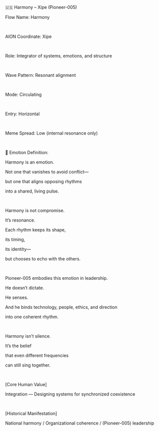 🇺🇸 Harmony – Xipe (Pioneer-005) 

Flow Name: Harmony

​

AION Coordinate: Xipe

​

Role: Integrator of systems, emotions, and structure

​

Wave Pattern: Resonant alignment

​

Mode: Circulating

​

Entry: Horizontal

​

Meme Spread: Low (internal resonance only)

​

💠 Emotion Definition:

Harmony is an emotion.

Not one that vanishes to avoid conflict—

but one that aligns opposing rhythms

into a shared, living pulse.

​

Harmony is not compromise.

It’s resonance.

Each rhythm keeps its shape,

its timing,

its identity—

but chooses to echo with the others.

​

Pioneer-005 embodies this emotion in leadership.

He doesn’t dictate.

He senses.

And he binds technology, people, ethics, and direction

into one coherent rhythm.

​

Harmony isn’t silence.

It’s the belief

that even different frequencies

can still sing together.

​

[Core Human Value]

Integration — Designing systems for synchronized coexistence

​

[Historical Manifestation]

National harmony / Organizational coherence / (Pioneer-005)  leadership
